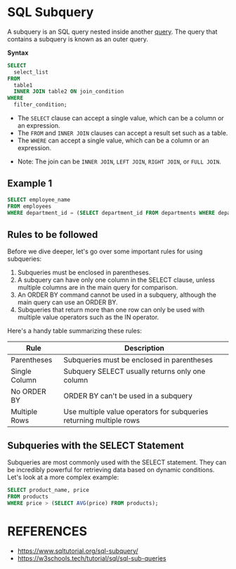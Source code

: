 # SQL Subquery

A subquery is an SQL query nested inside another [query](https://www.sqltutorial.org/sql-select/). The query that contains a subquery is known as an outer query.

**Syntax**

```SQL
SELECT
  select_list
FROM
  table1
  INNER JOIN table2 ON join_condition
WHERE
  filter_condition;
```

- The `SELECT` clause can accept a single value, which can be a column or an expression.
- The `FROM` and `INNER JOIN` clauses can accept a result set such as a table.
- The `WHERE` can accept a single value, which can be a column or an expression.

* Note: The join can be `INNER JOIN`, `LEFT JOIN`, `RIGHT JOIN`, or `FULL JOIN`.



## Example 1

```SQL
SELECT employee_name
FROM employees
WHERE department_id = (SELECT department_id FROM departments WHERE department_name = 'Marketing');
```



## Rules to be followed

Before we dive deeper, let's go over some important rules for using subqueries:

1. Subqueries must be enclosed in parentheses.
2. A subquery can have only one column in the SELECT clause, unless multiple columns are in the main query for comparison.
3. An ORDER BY command cannot be used in a subquery, although the main query can use an ORDER BY.
4. Subqueries that return more than one row can only be used with multiple value operators such as the IN operator.

Here's a handy table summarizing these rules:

| Rule          | Description                                                  |
| ------------- | ------------------------------------------------------------ |
| Parentheses   | Subqueries must be enclosed in parentheses                   |
| Single Column | Subquery SELECT usually returns only one column              |
| No ORDER BY   | ORDER BY can't be used in a subquery                         |
| Multiple Rows | Use multiple value operators for subqueries returning multiple rows |

## Subqueries with the SELECT Statement

Subqueries are most commonly used with the SELECT statement. They can be incredibly powerful for retrieving data based on dynamic conditions. Let's look at a more complex example:

```sql
SELECT product_name, price
FROM products
WHERE price > (SELECT AVG(price) FROM products);
```



# REFERENCES

* https://www.sqltutorial.org/sql-subquery/
* https://w3schools.tech/tutorial/sql/sql-sub-queries
